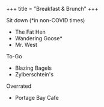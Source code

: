+++
title = "Breakfast & Brunch"
+++

Sit down (*in non-COVID times)
- The Fat Hen
- Wandering Goose*
- Mr. West

To-Go
- Blazing Bagels
- Zylberschtein's

Overrated
- Portage Bay Cafe